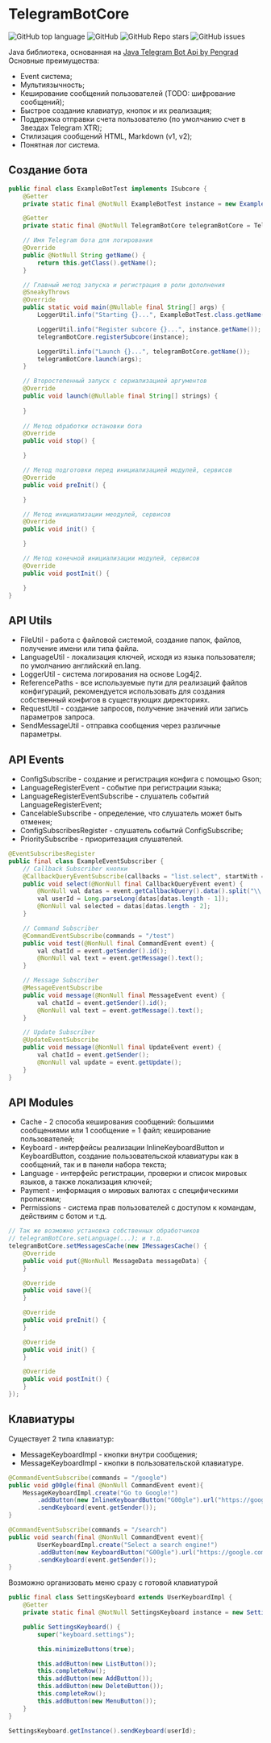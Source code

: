# TelegramBotCore

![GitHub top language](https://img.shields.io/github/languages/top/ZeyDie/TelegramBotCore)
![GitHub](https://img.shields.io/github/license/ZeyDie/TelegramBotCore)
![GitHub Repo stars](https://img.shields.io/github/stars/ZeyDie/TelegramBotCore)
![GitHub issues](https://img.shields.io/github/issues/ZeyDie/TelegramBotCore)

Java библиотека, основанная на [Java Telegram Bot Api by Pengrad](https://github.com/pengrad/java-telegram-bot-api)
Основные преимущества:
- Event система;
- Мультиязычность;
- Кеширование сообщений пользователей (TODO: шифрование сообщений);
- Быстрое создание клавиатур, кнопок и их реализация;
- Поддержка отправки счета пользователю (по умолчанию счет в Звездах Telegram XTR);
- Стилизация сообщений HTML, Markdown (v1, v2);
- Понятная лог система.

## Создание бота

```java
public final class ExampleBotTest implements ISubcore {
    @Getter
    private static final @NotNull ExampleBotTest instance = new ExampleBotTest();

    @Getter
    private static final @NotNull TelegramBotCore telegramBotCore = TelegramBotCore.getInstance();

    // Имя Telegram бота для логирования
    @Override
    public @NotNull String getName() {
        return this.getClass().getName();
    }

    // Главный метод запуска и регистрация в роли дополнения
    @SneakyThrows
    @Override
    public static void main(@Nullable final String[] args) {
        LoggerUtil.info("Starting {}...", ExampleBotTest.class.getName());

        LoggerUtil.info("Register subcore {}...", instance.getName());
        telegramBotCore.registerSubcore(instance);

        LoggerUtil.info("Launch {}...", telegramBotCore.getName());
        telegramBotCore.launch(args);
    }

    // Второстепенный запуск с сериализацией аргументов
    @Override
    public void launch(@Nullable final String[] strings) {
        
    }
    
    // Метод обработки остановки бота
    @Override
    public void stop() {

    }

    // Метод подготовки перед инициализацией модулей, сервисов
    @Override
    public void preInit() {

    }

    // Метод инициализации меодулей, сервисов
    @Override
    public void init() {

    }

    // Метод конечной инициализации модулей, сервисов
    @Override
    public void postInit() {

    }
}
```

## API Utils
- FileUtil - работа с файловой системой, создание папок, файлов, получение имени или типа файла.
- LanguageUtil - локализация ключей, исходя из языка пользователя; по умолчанию английский en.lang.
- LoggerUtil - система логирования на основе Log4j2.
- ReferencePaths - все используемые пути для реализаций файлов конфигураций, рекомендуется использовать для создания собственный конфигов в существующих директориях.
- RequestUtil - создание запросов, получение значений или запись параметров запроса.
- SendMessageUtil - отправка сообщения через различные параметры.

## API Events

- ConfigSubscribe - создание и регистрация конфига с помощью Gson;
- LanguageRegisterEvent - событие при регистрации языка;
- LanguageRegisterEventSubscribe - слушатель событий LanguageRegisterEvent;
- CancelableSubscribe - определение, что слушатель может быть отменен;
- ConfigSubscribesRegister - слушатель событий ConfigSubscribe;
- PrioritySubscribe - приоритезация слушателей.

```java
@EventSubscribesRegister
public final class ExampleEventSubscriber {
    // Callback Subscriber кнопки
    @CallbackQueryEventSubscribe(callbacks = "list.select", startWith = true)
    public void select(@NonNull final CallbackQueryEvent event) {
        @NonNull val datas = event.getCallbackQuery().data().split("\\.");
        val userId = Long.parseLong(datas[datas.length - 1]);
        @NonNull val selected = datas[datas.length - 2];
    }

    // Command Subscriber
    @CommandEventSubscribe(commands = "/test")
    public void test(@NonNull final CommandEvent event) {
        val chatId = event.getSender().id();
        @NonNull val text = event.getMessage().text();
    }

    // Message Subscriber
    @MessageEventSubscribe
    public void message(@NonNull final MessageEvent event) {
        val chatId = event.getSender().id();
        @NonNull val text = event.getMessage().text();
    }

    // Update Subscriber
    @UpdateEventSubscribe
    public void message(@NonNull final UpdateEvent event) {
        val chatId = event.getSender();
        @NonNull val update = event.getUpdate();
    }
}
```

## API Modules

- Cache - 2 способа кеширования сообщений: большими сообщениями или 1 сообщение = 1 файл; кеширование пользователей;
- Keyboard - интерфейсы реализации InlineKeyboardButton и KeyboardButton, создание пользовательской клавиатуры как в сообщений, так и в панели набора текста;
- Language - интерфейс регистрации, проверки и список мировых языков, а также локализация ключей;
- Payment - информация о мировых валютах с специфическими прописями;
- Permissions - система прав пользователей с доступом к командам, действиям с ботом и т.д.

```java
// Так же возможно установка собственных обработчиков 
// telegramBotCore.setLanguage(...); и т.д.
telegramBotCore.setMessagesCache(new IMessagesCache() {
    @Override
    public void put(@NonNull MessageData messageData) {
    }

    @Override
    public void save(){
    }

    @Override
    public void preInit() {
    }

    @Override 
    public void init() {
    }

    @Override
    public void postInit() {
    }
});
```

## Клавиатуры

Существует 2 типа клавиатур:
- MessageKeyboardImpl - кнопки внутри сообщения;
- MessageKeyboardImpl - кнопки в пользовательской клавиатуре.

```java
@CommandEventSubscribe(commands = "/google")
public void g00gle(final @NonNull CommandEvent event){
    MessageKeyboardImpl.create("Go to Google!")
        .addButton(new InlineKeyboardButton("G00gle").url("https://google.com"))
        .sendKeyboard(event.getSender());
}

@CommandEventSubscribe(commands = "/search")
public void search(final @NonNull CommandEvent event){
        UserKeyboardImpl.create("Select a search engine!")
        .addButton(new KeyboardButton("G00gle").url("https://google.com"))
        .sendKeyboard(event.getSender());
}
```

Возможно организовать меню сразу с готовой клавиатурой

```java
public final class SettingsKeyboard extends UserKeyboardImpl {
    @Getter
    private static final @NotNull SettingsKeyboard instance = new SettingsKeyboard();

    public SettingsKeyboard() {
        super("keyboard.settings");

        this.minimizeButtons(true);

        this.addButton(new ListButton());
        this.completeRow();
        this.addButton(new AddButton());
        this.addButton(new DeleteButton());
        this.completeRow();
        this.addButton(new MenuButton());
    }
}
```
```java
SettingsKeyboard.getInstance().sendKeyboard(userId);
```